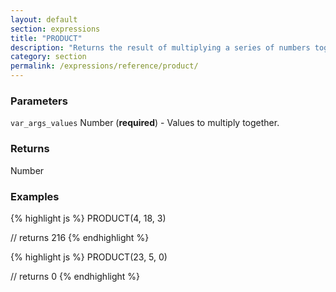 ```yaml
---
layout: default
section: expressions
title: "PRODUCT"
description: "Returns the result of multiplying a series of numbers together."
category: section
permalink: /expressions/reference/product/
---
```


### Parameters

`var_args_values` Number (__required__) - Values to multiply together.

### Returns

Number

### Examples

{% highlight js %}
PRODUCT(4, 18, 3)

// returns 216
{% endhighlight %}


{% highlight js %}
PRODUCT(23, 5, 0)

// returns 0
{% endhighlight %}